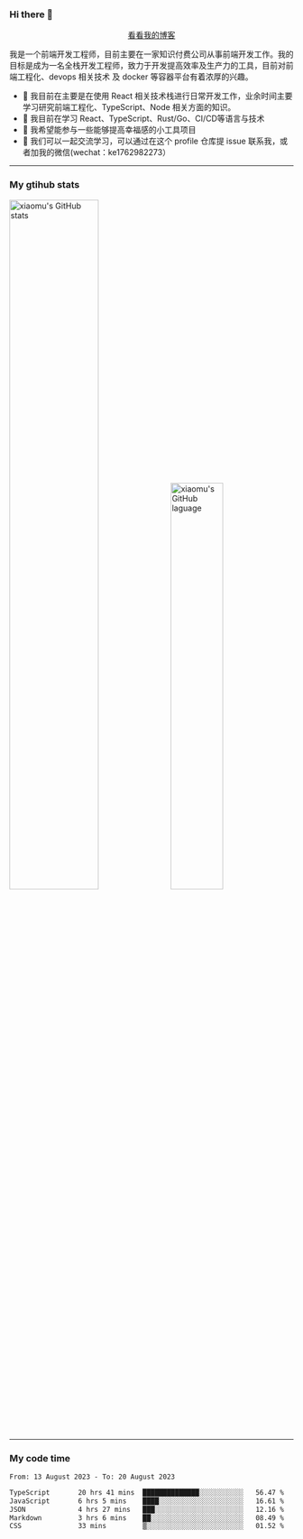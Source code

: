 ### Hi there 👋

<p align="center">
  <a href="https://blog.realjacket.site/">看看我的博客</a>
</p>

我是一个前端开发工程师，目前主要在一家知识付费公司从事前端开发工作。我的目标是成为一名全栈开发工程师，致力于开发提高效率及生产力的工具，目前对前端工程化、devops 相关技术 及 docker 等容器平台有着浓厚的兴趣。

- 🔭 我目前在主要是在使用 React 相关技术栈进行日常开发工作，业余时间主要学习研究前端工程化、TypeScript、Node 相关方面的知识。
- 🌱 我目前在学习 React、TypeScript、Rust/Go、CI/CD等语言与技术
- 👯 我希望能参与一些能够提高幸福感的小工具项目
- 💬 我们可以一起交流学习，可以通过在这个 profile 仓库提 issue 联系我，或者加我的微信(wechat：ke1762982273）

***

### My gtihub stats

<a><img src="https://github-readme-stats-git-masterrstaa-rickstaa.vercel.app/api?username=real-jacket&&show_icons=true" title="xiaomu's GitHub stats" alt="xiaomu's GitHub stats" style="width:56%;"/></a>
<a><img src="https://github-readme-stats-git-masterrstaa-rickstaa.vercel.app/api/top-langs/?username=real-jacket&layout=compact" title="xiaomu's GitHub laguage" alt="xiaomu's GitHub laguage" style="width:43%;"/><a/>

***

### My code time

<!--START_SECTION:waka-->

```txt
From: 13 August 2023 - To: 20 August 2023

TypeScript       20 hrs 41 mins  ██████████████░░░░░░░░░░░   56.47 %
JavaScript       6 hrs 5 mins    ████░░░░░░░░░░░░░░░░░░░░░   16.61 %
JSON             4 hrs 27 mins   ███░░░░░░░░░░░░░░░░░░░░░░   12.16 %
Markdown         3 hrs 6 mins    ██░░░░░░░░░░░░░░░░░░░░░░░   08.49 %
CSS              33 mins         ▒░░░░░░░░░░░░░░░░░░░░░░░░   01.52 %
```

<!--END_SECTION:waka-->
